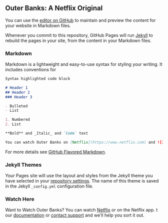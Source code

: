 ## Outer Banks: A Netflix Original

You can use the [editor on GitHub](https://github.com/amymtran/obxiscool/edit/main/README.md) to maintain and preview the content for your website in Markdown files.

Whenever you commit to this repository, GitHub Pages will run [Jekyll](https://jekyllrb.com/) to rebuild the pages in your site, from the content in your Markdown files.

### Markdown

Markdown is a lightweight and easy-to-use syntax for styling your writing. It includes conventions for

```markdown
Syntax highlighted code block

# Header 1
## Header 2
### Header 3

- Bulleted
- List

1. Numbered
2. List

**Bold** and _Italic_ and `Code` text

You can watch Outer Banks on [Netflix](https://www.netflix.com) and ![Image](src)
```

For more details see [GitHub Flavored Markdown](https://guides.github.com/features/mastering-markdown/).

### Jekyll Themes

Your Pages site will use the layout and styles from the Jekyll theme you have selected in your [repository settings](https://github.com/amymtran/obxiscool/settings). The name of this theme is saved in the Jekyll `_config.yml` configuration file.

### Watch Here

Want to Watch Outer Banks? You can watch [Netflix](https://www.netflix.com) or on the Netflix app.
t our [documentation](https://docs.github.com/categories/github-pages-basics/) or [contact support](https://github.com/contact) and we’ll help you sort it out.

